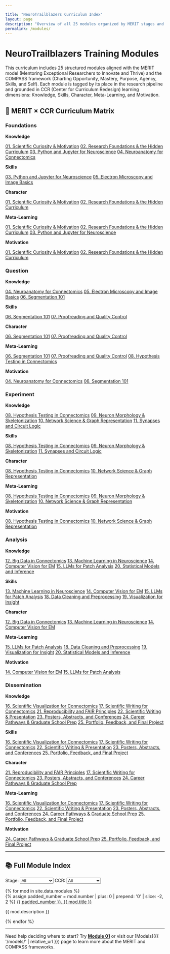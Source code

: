 ```yaml
---

title: "NeuroTrailblazers Curriculum Index"
layout: page
description: "Overview of all 25 modules organized by MERIT stages and CCR dimensions"
permalink: /modules/
---
```


# NeuroTrailblazers Training Modules

This curriculum includes 25 structured modules aligned with the MERIT model (Mentoring Exceptional Researchers to Innovate and Thrive) and the COMPASS framework (Charting Opportunity, Mastery, Purpose, Agency, Skills, and Self). Each module is tagged by its place in the research pipeline and grounded in CCR (Center for Curriculum Redesign) learning dimensions: Knowledge, Skills, Character, Meta-Learning, and Motivation.

## 🧠 MERIT × CCR Curriculum Matrix

<div class="merit-matrix">
  <div class="merit-card">
    <h3>Foundations</h3>
    <p><strong>Knowledge</strong></p>
    <div class="module-subcards">
      <a href="module01/" class="module-subcard">01. Scientific Curiosity & Motivation</a>
      <a href="module02/" class="module-subcard">02. Research Foundations & the Hidden Curriculum</a>
      <a href="module03/" class="module-subcard">03. Python and Jupyter for Neuroscience</a>
      <a href="module04/" class="module-subcard">04. Neuroanatomy for Connectomics</a>
    </div>
    <p><strong>Skills</strong></p>
    <div class="module-subcards">
      <a href="module03/" class="module-subcard">03. Python and Jupyter for Neuroscience</a>
      <a href="module05/" class="module-subcard">05. Electron Microscopy and Image Basics</a>
    </div>
    <p><strong>Character</strong></p>
    <div class="module-subcards">
      <a href="module01/" class="module-subcard">01. Scientific Curiosity & Motivation</a>
      <a href="module02/" class="module-subcard">02. Research Foundations & the Hidden Curriculum</a>
    </div>
    <p><strong>Meta-Learning</strong></p>
    <div class="module-subcards">
      <a href="module01/" class="module-subcard">01. Scientific Curiosity & Motivation</a>
      <a href="module02/" class="module-subcard">02. Research Foundations & the Hidden Curriculum</a>
      <a href="module03/" class="module-subcard">03. Python and Jupyter for Neuroscience</a>
    </div>
    <p><strong>Motivation</strong></p>
    <div class="module-subcards">
      <a href="module01/" class="module-subcard">01. Scientific Curiosity & Motivation</a>
      <a href="module02/" class="module-subcard">02. Research Foundations & the Hidden Curriculum</a>
    </div>
  </div>

  <div class="merit-card">
    <h3>Question</h3>
    <p><strong>Knowledge</strong></p>
    <div class="module-subcards">
      <a href="module04/" class="module-subcard">04. Neuroanatomy for Connectomics</a>
      <a href="module05/" class="module-subcard">05. Electron Microscopy and Image Basics</a>
      <a href="module06/" class="module-subcard">06. Segmentation 101</a>
    </div>
    <p><strong>Skills</strong></p>
    <div class="module-subcards">
      <a href="module06/" class="module-subcard">06. Segmentation 101</a>
      <a href="module07/" class="module-subcard">07. Proofreading and Quality Control</a>
    </div>
    <p><strong>Character</strong></p>
    <div class="module-subcards">
      <a href="module06/" class="module-subcard">06. Segmentation 101</a>
      <a href="module07/" class="module-subcard">07. Proofreading and Quality Control</a>
    </div>
    <p><strong>Meta-Learning</strong></p>
    <div class="module-subcards">
      <a href="module06/" class="module-subcard">06. Segmentation 101</a>
      <a href="module07/" class="module-subcard">07. Proofreading and Quality Control</a>
      <a href="module08/" class="module-subcard">08. Hypothesis Testing in Connectomics</a>
    </div>
    <p><strong>Motivation</strong></p>
    <div class="module-subcards">
      <a href="module04/" class="module-subcard">04. Neuroanatomy for Connectomics</a>
      <a href="module06/" class="module-subcard">06. Segmentation 101</a>
    </div>
  </div>

  <div class="merit-card">
    <h3>Experiment</h3>
    <p><strong>Knowledge</strong></p>
    <div class="module-subcards">
      <a href="module08/" class="module-subcard">08. Hypothesis Testing in Connectomics</a>
      <a href="module09/" class="module-subcard">09. Neuron Morphology & Skeletonization</a>
      <a href="module10/" class="module-subcard">10. Network Science & Graph Representation</a>
      <a href="module11/" class="module-subcard">11. Synapses and Circuit Logic</a>
    </div>
    <p><strong>Skills</strong></p>
    <div class="module-subcards">
      <a href="module08/" class="module-subcard">08. Hypothesis Testing in Connectomics</a>
      <a href="module09/" class="module-subcard">09. Neuron Morphology & Skeletonization</a>
      <a href="module11/" class="module-subcard">11. Synapses and Circuit Logic</a>
    </div>
    <p><strong>Character</strong></p>
    <div class="module-subcards">
      <a href="module08/" class="module-subcard">08. Hypothesis Testing in Connectomics</a>
      <a href="module10/" class="module-subcard">10. Network Science & Graph Representation</a>
    </div>
    <p><strong>Meta-Learning</strong></p>
    <div class="module-subcards">
      <a href="module08/" class="module-subcard">08. Hypothesis Testing in Connectomics</a>
      <a href="module09/" class="module-subcard">09. Neuron Morphology & Skeletonization</a>
      <a href="module10/" class="module-subcard">10. Network Science & Graph Representation</a>
    </div>
    <p><strong>Motivation</strong></p>
    <div class="module-subcards">
      <a href="module08/" class="module-subcard">08. Hypothesis Testing in Connectomics</a>
      <a href="module10/" class="module-subcard">10. Network Science & Graph Representation</a>
    </div>
  </div>

  <div class="merit-card">
    <h3>Analysis</h3>
    <p><strong>Knowledge</strong></p>
    <div class="module-subcards">
      <a href="module12/" class="module-subcard">12. Big Data in Connectomics</a>
      <a href="module13/" class="module-subcard">13. Machine Learning in Neuroscience</a>
      <a href="module14/" class="module-subcard">14. Computer Vision for EM</a>
      <a href="module15/" class="module-subcard">15. LLMs for Patch Analysis</a>
      <a href="module20/" class="module-subcard">20. Statistical Models and Inference</a>
    </div>
    <p><strong>Skills</strong></p>
    <div class="module-subcards">
      <a href="module13/" class="module-subcard">13. Machine Learning in Neuroscience</a>
      <a href="module14/" class="module-subcard">14. Computer Vision for EM</a>
      <a href="module15/" class="module-subcard">15. LLMs for Patch Analysis</a>
      <a href="module18/" class="module-subcard">18. Data Cleaning and Preprocessing</a>
      <a href="module19/" class="module-subcard">19. Visualization for Insight</a>
    </div>
    <p><strong>Character</strong></p>
    <div class="module-subcards">
      <a href="module12/" class="module-subcard">12. Big Data in Connectomics</a>
      <a href="module13/" class="module-subcard">13. Machine Learning in Neuroscience</a>
      <a href="module14/" class="module-subcard">14. Computer Vision for EM</a>
    </div>
    <p><strong>Meta-Learning</strong></p>
    <div class="module-subcards">
      <a href="module15/" class="module-subcard">15. LLMs for Patch Analysis</a>
      <a href="module18/" class="module-subcard">18. Data Cleaning and Preprocessing</a>
      <a href="module19/" class="module-subcard">19. Visualization for Insight</a>
      <a href="module20/" class="module-subcard">20. Statistical Models and Inference</a>
    </div>
    <p><strong>Motivation</strong></p>
    <div class="module-subcards">
      <a href="module14/" class="module-subcard">14. Computer Vision for EM</a>
      <a href="module15/" class="module-subcard">15. LLMs for Patch Analysis</a>
    </div>
  </div>

  <div class="merit-card">
    <h3>Dissemination</h3>
    <p><strong>Knowledge</strong></p>
    <div class="module-subcards">
      <a href="module16/" class="module-subcard">16. Scientific Visualization for Connectomics</a>
      <a href="module17/" class="module-subcard">17. Scientific Writing for Connectomics</a>
      <a href="module21/" class="module-subcard">21. Reproducibility and FAIR Principles</a>
      <a href="module22/" class="module-subcard">22. Scientific Writing & Presentation</a>
      <a href="module23/" class="module-subcard">23. Posters, Abstracts, and Conferences</a>
      <a href="module24/" class="module-subcard">24. Career Pathways & Graduate School Prep</a>
      <a href="module25/" class="module-subcard">25. Portfolio, Feedback, and Final Project</a>
    </div>
    <p><strong>Skills</strong></p>
    <div class="module-subcards">
      <a href="module16/" class="module-subcard">16. Scientific Visualization for Connectomics</a>
      <a href="module17/" class="module-subcard">17. Scientific Writing for Connectomics</a>
      <a href="module22/" class="module-subcard">22. Scientific Writing & Presentation</a>
      <a href="module23/" class="module-subcard">23. Posters, Abstracts, and Conferences</a>
      <a href="module25/" class="module-subcard">25. Portfolio, Feedback, and Final Project</a>
    </div>
    <p><strong>Character</strong></p>
    <div class="module-subcards">
      <a href="module21/" class="module-subcard">21. Reproducibility and FAIR Principles</a>
      <a href="module17/" class="module-subcard">17. Scientific Writing for Connectomics</a>
      <a href="module23/" class="module-subcard">23. Posters, Abstracts, and Conferences</a>
      <a href="module24/" class="module-subcard">24. Career Pathways & Graduate School Prep</a>
    </div>
    <p><strong>Meta-Learning</strong></p>
    <div class="module-subcards">
      <a href="module16/" class="module-subcard">16. Scientific Visualization for Connectomics</a>
      <a href="module17/" class="module-subcard">17. Scientific Writing for Connectomics</a>
      <a href="module22/" class="module-subcard">22. Scientific Writing & Presentation</a>
      <a href="module23/" class="module-subcard">23. Posters, Abstracts, and Conferences</a>
      <a href="module24/" class="module-subcard">24. Career Pathways & Graduate School Prep</a>
      <a href="module25/" class="module-subcard">25. Portfolio, Feedback, and Final Project</a>
    </div>
    <p><strong>Motivation</strong></p>
    <div class="module-subcards">
      <a href="module24/" class="module-subcard">24. Career Pathways & Graduate School Prep</a>
      <a href="module25/" class="module-subcard">25. Portfolio, Feedback, and Final Project</a>
    </div>
  </div>
</div>

---

## 📚 Full Module Index

<p class="module-filters">
  <label for="stage-select">Stage:</label>
  <select id="stage-select">
    <option value="">All</option>
    <option value="Foundations">Foundations</option>
    <option value="Question">Question</option>
    <option value="Experiment">Experiment</option>
    <option value="Analysis">Analysis</option>
    <option value="Dissemination">Dissemination</option>
  </select>
  <label for="ccr-select">CCR:</label>
  <select id="ccr-select">
    <option value="">All</option>
    <option value="Knowledge">Knowledge</option>
    <option value="Skills">Skills</option>
    <option value="Character">Character</option>
    <option value="Meta-Learning">Meta-Learning</option>
    <option value="Motivation">Motivation</option>
  </select>
</p>

<div class="modules-grid">
{% for mod in site.data.modules %}
  <div class="card module-card stage-{{ mod.stage | downcase | replace: ' ', '-' }}" data-stage="{{ mod.stage }}" data-ccr="{{ mod.ccr | join: ' ' }}">
    {% assign padded_number = mod.number | plus: 0 | prepend: '0' | slice: -2, 2 %}
    <a href="module{{ padded_number }}/" class="module-number-link">{{ padded_number }}. {{ mod.title }}</a>
    <p class="module-description">{{ mod.description }}</p>
  </div>
{% endfor %}
</div>

<script>
const stageSelect = document.getElementById('stage-select');
const ccrSelect = document.getElementById('ccr-select');

function filterModules() {
  const stage = stageSelect.value;
  const ccr = ccrSelect.value;
  document.querySelectorAll('.module-card').forEach(card => {
    const matchStage = !stage || card.dataset.stage === stage;
    const matchCcr = !ccr || card.dataset.ccr.includes(ccr);
    card.style.display = (matchStage && matchCcr) ? '' : 'none';
  });
}

stageSelect.addEventListener('change', filterModules);
ccrSelect.addEventListener('change', filterModules);
</script>

---

Need help deciding where to start? Try **[Module 01](module01/)** or visit our [Models]({{ '/models/' | relative_url }}) page to learn more about the MERIT and COMPASS frameworks.

